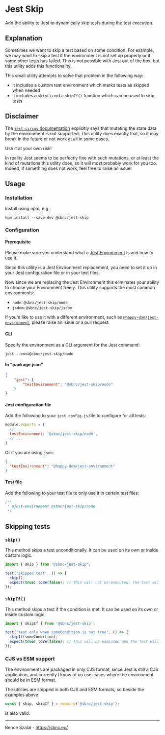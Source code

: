 # Jest Skip
Add the ability to Jest to dynamically skip tests during the test execution.

## Explanation

Sometimes we want to skip a test based on some condition. For example, we may want to skip a test if the environment is not set up properly or if some other tests has failed. This is not possible with Jest out of the box, but this utility adds this functionality.

This small utility attempts to solve that problem in the following way:
* it includes a custom test environment which marks tests as skipped when needed
* it includes a `skip()` and a `skipIf()` function which can be used to skip tests

## Disclaimer

The [`jest-circus` documentation](https://github.com/jestjs/jest/tree/main/packages/jest-circus#overview) explicitly says that mutating the state data by the environment is not supported. This utility does exactly that, so it may break in the future or not work at all in some cases.

Use it at your own risk!

In reality Jest seems to be perfectly fine with such mutations, or at least the kind of mutations this utility does, so it will most probably work for you too. Indeed, if something does not work, feel free to raise an issue!

## Usage

### Installation

Install using npm, e.g.:

`npm install --save-dev @sbnc/jest-skip`

### Configuration

#### Prerequisite

Please make sure you understand what a [Jest Environment](https://jestjs.io/docs/configuration#testenvironment-string) is and how to use it.

Since this utility is a Jest Environment replacement, you need to set it up in your Jest configuration file or in your test files.

Now since we are replacing the Jest Environment this eliminates your ability to choose your Environment freely. This utility supports the most common environments:

- `node`: `@sbnc/jest-skip/node`
- `jsdom`: `@sbnc/jest-skip/jsdom`

If you'd like to use it with a different environment, such as [`@happy-dom/jest-environment`](https://www.npmjs.com/package/@happy-dom/jest-environment), please raise an issue or a pull request.


#### CLI

Specify the environment as a CLI argument for the Jest command:

`jest --env=@sbnc/jest-skip/node`


#### In "package.json"


```json
{
    "jest": {
        "testEnvironment": "@sbnc/jest-skip/node"
    }
}
```

#### Jest configuration file

Add the following to your `jest.config.js` file to configure for all tests:

```js
module.exports = {
  // ...
  testEnvironment: '@sbnc/jest-skip/node',
  // ...
}
```

Or if you are using `json`:
```json
{
  "testEnvironment": "@happy-dom/jest-environment"
}
```

#### Test file

Add the following to your test file to only use it in certain test files:

```js
/**
 * @jest-environment @sbnc/jest-skip/node
 */
```

## Skipping tests

### `skip()`

This method skips a test unconditionally. It can be used on its own or inside custom logic.

```js
import { skip } from '@sbnc/jest-skip';

test('skipped test', () => {
  skip();
  expect(true).toBe(false); // This will not be executed, the test will not raise an error.
});
```

### `skipIf()`

This method skips a test if the condition is met. It can be used on its own or inside custom logic.

```js
import { skipIf } from '@sbnc/jest-skip';

test('test only when someCondition is not true', () => {
  skipIf(someCondition);
  expect(true).toBe(false); // This will be executed and the test will not raise an error if someCondition is falsey.
});
```

### CJS vs ESM support

The environments are packaged in only CJS format, since Jest is still a CJS application, and currently I know of no use-cases where the environment should be in ESM format.

The utilities are shipped in both CJS and ESM formats, so beside the examples above
```js
const { skip, skipIf } = require('@sbnc/jest-skip');
```
is also valid.


***

Bence Szalai - https://sbnc.eu/
